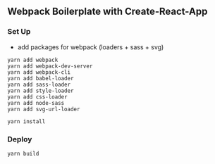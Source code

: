 ## Webpack Boilerplate with Create-React-App

### Set Up

- add packages for webpack (loaders + sass + svg)

```
yarn add webpack
yarn add webpack-dev-server
yarn add webpack-cli
yarn add babel-loader
yarn add sass-loader
yarn add style-loader
yarn add css-loader
yarn add node-sass
yarn add svg-url-loader
```

```
yarn install
```

### Deploy

```
yarn build
```
